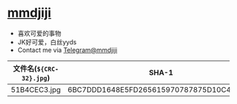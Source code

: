 # [mmdjiji](https://github.com/mmdjiji)

* 喜欢可爱的事物
* JK好可爱，白丝yyds
* Contact me via [Telegram@mmdjiji](https://t.me/mmdjiji)

|文件名(`${CRC-32}.jpg`)|SHA-1|
|-|-|
|51B4CEC3.jpg|6BC7DDD1648E5FD265615970787875D10C4DCF06|
